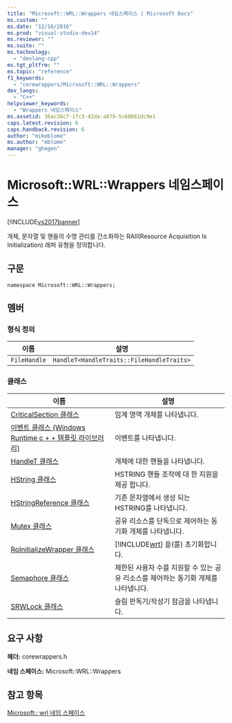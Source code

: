```yaml
---
title: "Microsoft::WRL::Wrappers 네임스페이스 | Microsoft Docs"
ms.custom: ""
ms.date: "12/16/2016"
ms.prod: "visual-studio-dev14"
ms.reviewer: ""
ms.suite: ""
ms.technology: 
  - "devlang-cpp"
ms.tgt_pltfrm: ""
ms.topic: "reference"
f1_keywords: 
  - "corewrappers/Microsoft::WRL::Wrappers"
dev_langs: 
  - "C++"
helpviewer_keywords: 
  - "Wrappers 네임스페이스"
ms.assetid: 36ac38c7-1fc3-42da-a879-5c68661dc9e1
caps.latest.revision: 6
caps.handback.revision: 6
author: "mikeblome"
ms.author: "mblome"
manager: "ghogen"
---
```

# Microsoft::WRL::Wrappers 네임스페이스
[!INCLUDE[vs2017banner](../assembler/inline/includes/vs2017banner.md)]

개체, 문자열 및 핸들의 수명 관리를 간소화하는 RAII(Resource Acquisition Is Initialization) 래퍼 유형을 정의합니다.  
  
## <a name="syntax"></a>구문  
  
```  
namespace Microsoft::WRL::Wrappers;  
```  
  
## <a name="members"></a>멤버  
  
### <a name="typedefs"></a>형식 정의  
  
|이름|설명|  
|----------|-----------------|  
|`FileHandle`|`HandleT<HandleTraits::FileHandleTraits>`|  
  
### <a name="classes"></a>클래스  
  
|이름|설명|  
|----------|-----------------|  
|[CriticalSection 클래스](../windows/criticalsection-class.md)|임계 영역 개체를 나타냅니다.|  
|[이벤트 클래스 (Windows Runtime c + + 템플릿 라이브러리)](../windows/event-class-windows-runtime-cpp-template-library.md)|이벤트를 나타냅니다.|  
|[HandleT 클래스](../windows/handlet-class.md)|개체에 대한 핸들을 나타냅니다.|  
|[HString 클래스](../windows/hstring-class.md)|HSTRING 핸들 조작에 대 한 지원을 제공 합니다.|  
|[HStringReference 클래스](../windows/hstringreference-class.md)|기존 문자열에서 생성 되는 HSTRING를 나타냅니다.|  
|[Mutex 클래스](../windows/mutex-class1.md)|공유 리소스를 단독으로 제어하는 동기화 개체를 나타냅니다.|  
|[RoInitializeWrapper 클래스](../windows/roinitializewrapper-class.md)|[!INCLUDE[wrt](../atl/reference/includes/wrt_md.md)] 을(를) 초기화합니다.|  
|[Semaphore 클래스](../windows/semaphore-class.md)|제한된 사용자 수를 지원할 수 있는 공유 리소스를 제어하는 동기화 개체를 나타냅니다.|  
|[SRWLock 클래스](../windows/srwlock-class.md)|슬림 판독기/작성기 잠금을 나타냅니다.|  
  
## <a name="requirements"></a>요구 사항  
 **헤더:** corewrappers.h  
  
 **네임 스페이스:** Microsoft::WRL::Wrappers  
  
## <a name="see-also"></a>참고 항목  
 [Microsoft:: wrl 네임 스페이스](../windows/microsoft-wrl-namespace.md)